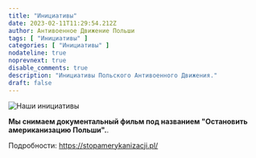 ```yaml
---
title: "Инициативы"
date: 2023-02-11T11:29:54.212Z
author: Антивоенное Движение Польши
tags: [ "Инициативы" ]
categories: [ "Инициативы" ]
nodateline: true
noprevnext: true
disable_comments: true
description: "Инициативы Польского Антивоенного Движения."
draft: false
---
```

![Наши инициативы](/SAP-1.jpeg)


__Мы снимаем документальный фильм под названием "Остановить американизацию Польши".__.


Подробности: https://stopamerykanizacji.pl/
